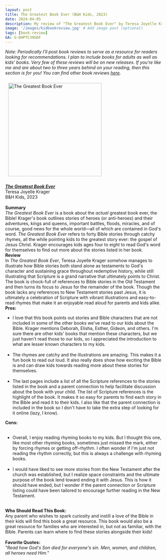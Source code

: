 ```yaml
---
layout: post
title: The Greatest Book Ever (B&H Kids, 2023)
date: 2024-04-05
description: My review of "The Greatest Book Ever" by Teresa Joyelle Krager.
image: '/images/kidbookreview.jpg' # Add image post (optional)
tags: [book-review]
GA: G-DHPTC39GDF
---
```


*Note: Periodically I'll post book reviews to serve as a resource for readers looking for recommendations. I plan to include books for adults as well as kids' books. Very few of these reviews will be on new releases. If you're like me and are about two to three years behind on your reading, then this section is for you! You can find other book reviews [here](https://www.meredithcook.net/tags/#book-review).* 

<p align="center">

<a href="https://amzn.to/3U5qWRa" target="blank"><img src="meredithcook.github.io/images/greatestbook.jpg" alt="The Greatest Book Ever" style="width:300px;height:300px;padding:10px" align="center"></a></p>
<p>
<b><a href= "https://amzn.to/3U5qWRa" target= "blank"><i>The Greatest Book Ever</i></a></b>
<br> 
Teresa Joyelle Krager
<br>
B&H Kids, 2023
<br>
<br>
<b>Summary</b>
<br>
<i>The Greatest Book Ever</i> is a book about the <i>actual</i> greatest book ever, the Bible! Krager's book outlines stories of heroes (or anti-heroes) and their adventures, kings and queens, important battles, floods, miracles, and of course, good news for the whole world—all of which are contained in God's word. <i>The Greatest Book Ever</i> refers to forty Bible stories through catchy rhymes, all the while pointing kids to the greatest story ever: the gospel of Jesus Christ. Krager encourages kids ages four to eight to read God's word for themselves to find out more about the stories listed in her book.
<br>
<b>Review</b>
<br>
In <i>The Greatest Book Ever</i>, Teresa Joyelle Krager somehow manages to illustrate how Bible stories both stand alone as testaments to God's character and sustaining grace throughout redemptive history, while still illustrating that Scripture is a grand narrative that ultimately points to Christ. The book is chock-full of references to Bible stories in the Old Testament and then turns its focus to Jesus for the remainder of the book. Though the book lacks any references to New Testament stories past Jesus, it is ultimately a celebration of Scripture with vibrant illustrations and easy-to-read rhymes that make it an enjoyable read aloud for parents and kids alike.
<br>
<b>Pros:</b>
<ul>
<li>I love that this book points out stories and Bible characters that are not included in some of the other books we've read to our kids about the Bible. Krager mentions Deborah, Elisha, Esther, Gideon, and others. I'm sure there are other kids' books that mention these characters, but we just haven't read those to our kids, so I appreciated the introduction to what are lesser known characters to my kids.</li> 
<br>
<li>The rhymes are catchy and the illustrations are amazing. This makes it a fun book to read out loud. It also really does show how exciting the Bible is and can draw kids towards reading more about these stories for themselves. </li> 
<br>
<li>The last pages include a list of all the Scripture references to the stories listed in the book and a parent connection to help facilitate discussion about the book with your child. The list of Scripture references is the highlight of the book. It makes it so easy for parents to find each story in the Bible and read it to their kids. I also like that the parent connection is included in the book so I don't have to take the extra step of looking for it online (lazy, I know). </li> 
</ul>
<b>Cons:</b>
<br>
<br>
<ul>
<li>Overall, I enjoy reading rhyming books to my kids. But I thought this one, like most other rhyming books, sometimes just missed the mark, either by forcing rhymes or getting off-rhythm. I often wonder if I'm just not reading the rhythm correctly, but this is always a challenge with rhyming books.</li>
<br>
<li>I would have liked to see more stories from the New Testament after the church was established, but I realize space constraints and the ultimate purpose of the book lend toward ending it with Jesus. This is how it should have ended, but I wonder if the parent connection or Scripture listing could have been tailored to encourage further reading in the New Testament. </li>
</ul> 
<br>
<b>Who Should Read This Book:</b>
<br>
	Any parent who wishes to spark curiosity and instill a love of the Bible in their kids will find this book a great resource. This book would also be a great resource for families who are interested in, but not as familiar, with the Bible. Parents can learn where to find these stories alongside their kids!
<br>
<br>
<b>Favorite Quotes:</b>
<br>
<i>"Read how God's Son died for everyone's sin. Men, women, and children, all heroes need Him."</i>
<br>

